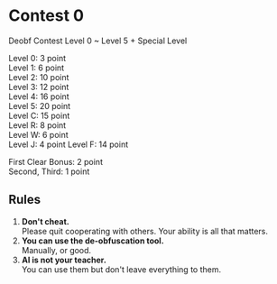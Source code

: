 # Contest 0
Deobf Contest Level 0 ~ Level 5 + Special Level

Level 0: 3 point  
Level 1: 6 point  
Level 2: 10 point  
Level 3: 12 point  
Level 4: 16 point  
Level 5: 20 point  
Level C: 15 point  
Level R: 8 point  
Level W: 6 point  
Level J: 4 point
Level F: 14 point

First Clear Bonus: 2 point  
Second, Third: 1 point

## Rules
1. **Don't cheat.**  
   Please quit cooperating with others. 
   Your ability is all that matters.
2. **You can use the de-obfuscation tool.**  
   Manually, or good.
3. **AI is not your teacher.**  
   You can use them but don't leave everything to them.
